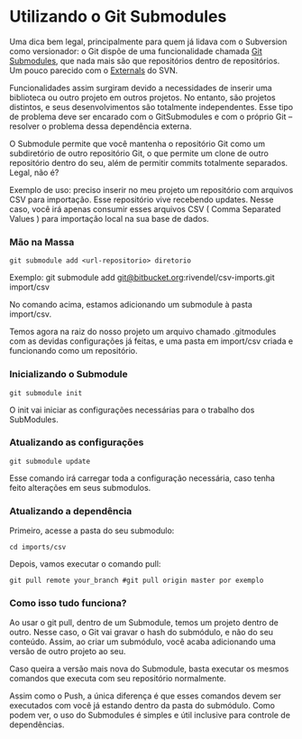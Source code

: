 # Utilizando o Git Submodules

Uma dica bem legal, principalmente para quem já lidava com o Subversion como versionador: o Git dispõe de uma funcionalidade chamada [Git Submodules](https://git-scm.com/book/en/v2/Git-Tools-Submodules), que nada mais são que repositórios dentro de repositórios. Um pouco parecido com o [Externals](http://svnbook.red-bean.com/en/1.5/svn.advanced.externals.html) do SVN.

Funcionalidades assim surgiram devido a necessidades de inserir uma biblioteca ou outro projeto em outros projetos. No entanto, são projetos distintos, e seus desenvolvimentos são totalmente independentes. Esse tipo de problema deve ser encarado com o GitSubmodules e com o próprio Git – resolver o problema dessa dependência externa.

O Submodule permite que você mantenha o repositório Git como um subdiretório de outro repositório Git, o que permite um clone de outro repositório dentro do seu, além de permitir commits totalmente separados. Legal, não é?

Exemplo de uso: preciso inserir no meu projeto um repositório com arquivos CSV para importação. Esse repositório vive recebendo updates. Nesse caso, você irá apenas consumir esses arquivos CSV ( Comma Separated Values ) para importação local na sua base de dados.

### Mão na Massa

```
git submodule add <url-repositorio> diretorio
```
 
Exemplo: git submodule add git@bitbucket.org:rivendel/csv-imports.git import/csv

No comando acima, estamos adicionando um submodule à pasta import/csv.

Temos agora na raiz do nosso projeto um arquivo chamado .gitmodules com as devidas configurações já feitas, e uma pasta em import/csv criada e funcionando como um repositório.

### Inicializando o Submodule

```
git submodule init
```

O init vai iniciar as configurações necessárias para o trabalho dos SubModules.

### Atualizando as configurações

```
git submodule update
```

Esse comando irá carregar toda a configuração necessária, caso tenha feito alterações em seus submodulos.

### Atualizando a dependência

Primeiro, acesse a pasta do seu submodulo:

```
cd imports/csv
```

Depois, vamos executar o comando pull:

```
git pull remote your_branch #git pull origin master por exemplo
```

### Como isso tudo funciona?

Ao usar o git pull, dentro de um Submodule, temos um projeto dentro de outro. Nesse caso, o Git vai gravar o hash do submódulo, e não do seu conteúdo. Assim, ao criar um submódulo, você acaba adicionando uma versão de outro projeto ao seu.

Caso queira a versão mais nova do Submodule, basta executar os mesmos comandos que executa com seu repositório normalmente.

Assim como o Push, a única diferença é que esses comandos devem ser executados com você já estando dentro da pasta do submódulo. Como podem ver, o uso do Submodules é simples e útil inclusive para controle de dependências.
